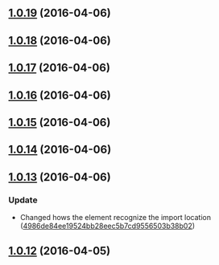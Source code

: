 <a name="1.0.19"></a>
## [1.0.19](https://github.com/jarrodek/socket-fetch/compare/1.0.18...v1.0.19) (2016-04-06)




<a name="1.0.18"></a>
## [1.0.18](https://github.com/jarrodek/socket-fetch/compare/1.0.17...v1.0.18) (2016-04-06)




<a name="1.0.17"></a>
## [1.0.17](https://github.com/jarrodek/socket-fetch/compare/1.0.16...v1.0.17) (2016-04-06)




<a name="1.0.16"></a>
## [1.0.16](https://github.com/jarrodek/socket-fetch/compare/1.0.15...v1.0.16) (2016-04-06)




<a name="1.0.15"></a>
## [1.0.15](https://github.com/jarrodek/socket-fetch/compare/1.0.14...v1.0.15) (2016-04-06)




<a name="1.0.14"></a>
## [1.0.14](https://github.com/jarrodek/socket-fetch/compare/1.0.13...v1.0.14) (2016-04-06)




<a name="1.0.13"></a>
## [1.0.13](https://github.com/jarrodek/socket-fetch/compare/v1.0.10...v1.0.13) (2016-04-06)


### Update

* Changed hows the element recognize the import location ([4986de84ee19524bb28eec5b7cd9556503b38b02](https://github.com/jarrodek/socket-fetch/commit/4986de84ee19524bb28eec5b7cd9556503b38b02))



<a name="1.0.12"></a>
## [1.0.12](https://github.com/jarrodek/socket-fetch/compare/v1.0.11...v1.0.12) (2016-04-05)




